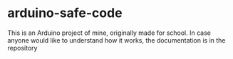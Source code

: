 # arduino-safe-code
This is an Arduino project of mine, originally made for school. In case anyone would like to understand how it works, the documentation is in the repository
